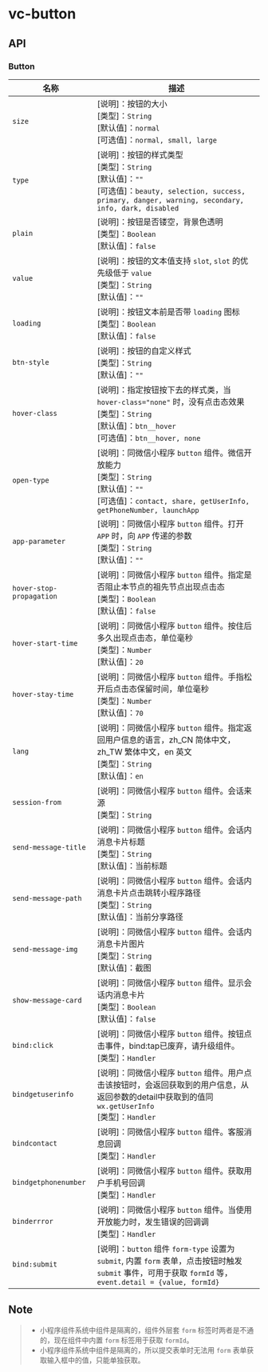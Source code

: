 # vc-button

## API

### Button

| 名称                  | 描述                         |
|----------------------|------------------------------|
|`size`                | [说明]：按钮的大小<br>[类型]：`String`<br>[默认值]：`normal`<br>[可选值]：`normal, small, large`|
|`type`                | [说明]：按钮的样式类型<br>[类型]：`String`<br>[默认值]：`""`<br>[可选值]：`beauty, selection, success, primary, danger, warning, secondary, info, dark, disabled`|
|`plain`               | [说明]：按钮是否镂空，背景色透明<br>[类型]：`Boolean`<br>[默认值]：`false`<br>|
|`value`               | [说明]：按钮的文本值支持 `slot`, `slot` 的优先级低于 `value`<br>[类型]：`String`<br>[默认值]：`""`<br>|
|`loading`             | [说明]：按钮文本前是否带 `loading` 图标<br>[类型]：`Boolean`<br>[默认值]：`false`<br>|
|`btn-style`           | [说明]：按钮的自定义样式<br>[类型]：`String`<br>[默认值]：`""`<br>|
|`hover-class`         | [说明]：指定按钮按下去的样式类，当 `hover-class="none"` 时，没有点击态效果<br>[类型]：`String`<br>[默认值]：`btn__hover`<br>[可选值]：`btn__hover, none`<br>|
|`open-type`           | [说明]：同微信小程序 `button` 组件。微信开放能力<br>[类型]：`String`<br>[默认值]：`""`<br>[可选值]：`contact, share, getUserInfo, getPhoneNumber, launchApp`<br>|
|`app-parameter`       | [说明]：同微信小程序 `button` 组件。打开 `APP` 时，向 `APP` 传递的参数<br>[类型]：`String`<br>[默认值]：`""`<br>|
|`hover-stop-propagation`| [说明]：同微信小程序 `button` 组件。指定是否阻止本节点的祖先节点出现点击态<br>[类型]：`Boolean`<br>[默认值]：`false`<br>|
|`hover-start-time`    | [说明]：同微信小程序 `button` 组件。按住后多久出现点击态，单位毫秒<br>[类型]：`Number`<br>[默认值]：`20`<br>|
|`hover-stay-time`     | [说明]：同微信小程序 `button` 组件。手指松开后点击态保留时间，单位毫秒<br>[类型]：`Number`<br>[默认值]：`70`<br>|
|`lang`                | [说明]：同微信小程序 `button` 组件。指定返回用户信息的语言，zh_CN 简体中文，zh_TW 繁体中文，en 英文<br>[类型]：`String`<br>[默认值]：`en`<br>|
|`session-from`        | [说明]：同微信小程序 `button` 组件。会话来源<br>[类型]：`String`<br>|
|`send-message-title`  | [说明]：同微信小程序 `button` 组件。会话内消息卡片标题<br>[类型]：`String`<br>[默认值]：当前标题<br>|
|`send-message-path`   | [说明]：同微信小程序 `button` 组件。会话内消息卡片点击跳转小程序路径<br>[类型]：`String`<br>[默认值]：当前分享路径<br>|
|`send-message-img`    | [说明]：同微信小程序 `button` 组件。会话内消息卡片图片<br>[类型]：`String`<br>[默认值]：截图<br>|
|`show-message-card`   | [说明]：同微信小程序 `button` 组件。显示会话内消息卡片<br>[类型]：`Boolean`<br>[默认值]：`false`<br>|
|`bind:click`          | [说明]：同微信小程序 `button` 组件。按钮点击事件，bind:tap已废弃，请升级组件。<br>[类型]：`Handler`<br>|
|`bindgetuserinfo`     | [说明]：同微信小程序 `button` 组件。用户点击该按钮时，会返回获取到的用户信息，从返回参数的detail中获取到的值同 `wx.getUserInfo`<br>[类型]：`Handler`<br>|
|`bindcontact`         | [说明]：同微信小程序 `button` 组件。客服消息回调<br>[类型]：`Handler`<br>|
|`bindgetphonenumber`  | [说明]：同微信小程序 `button` 组件。获取用户手机号回调<br>[类型]：`Handler`<br>|
|`binderrror`          | [说明]：同微信小程序 `button` 组件。当使用开放能力时，发生错误的回调调<br>[类型]：`Handler`<br>|
|`bind:submit`         | [说明]：`button` 组件 `form-type` 设置为 `submit`, 内置 `form` 表单，点击按钮时触发 `submit` 事件，可用于获取 `formId` 等，`event.detail = {value, formId}`|
			
## Note

> - 小程序组件系统中组件是隔离的，组件外层套 `form` 标签时两者是不通的，现在组件中内置 `form` 标签用于获取 `formId`。
> - 小程序组件系统中组件是隔离的，所以提交表单时无法用 `form` 表单获取输入框中的值，只能单独获取。



